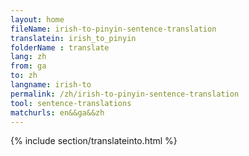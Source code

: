 ```yaml
---
layout: home
fileName: irish-to-pinyin-sentence-translation
translatein: irish_to_pinyin
folderName : translate
lang: zh
from: ga
to: zh
langname: irish-to
permalink: /zh/irish-to-pinyin-sentence-translation
tool: sentence-translations
matchurls: en&&ga&&zh
---
```

{% include section/translateinto.html %}

